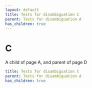 ```yaml
---
layout: default
title: Tests for disambiguation C
parent: Tests for disambiguation A
has_children: true
---
```


# C

A child of page A, and parent of page D

```yaml
title: Tests for disambiguation C
parent: Tests for disambiguation A
has_children: true
```